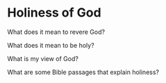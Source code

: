 # Holiness of God

What does it mean to revere God?

What does it mean to be holy?

What is my view of God?

What are some Bible passages that explain holiness?
